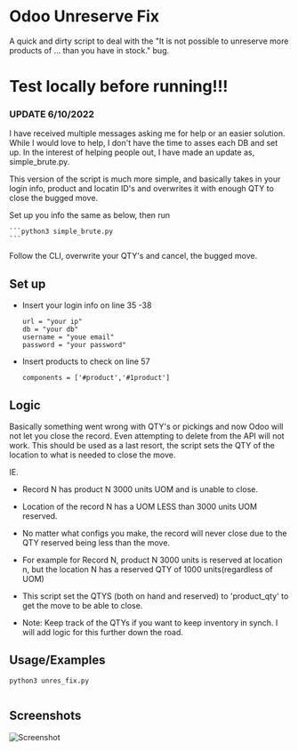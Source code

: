 
# Odoo Unreserve Fix

A quick and dirty script to deal with the 
"It is not possible to unreserve more products of ... than you have in stock." bug. 

# Test locally before running!!! 


### UPDATE 6/10/2022

I have received multiple messages asking me for help or an easier solution. While I would love to help, I don't have the time to asses each DB and set up. In the interest of helping people out, I have made an update as, simple_brute.py. 

This version of the script is much more simple, and basically takes in your login info, product and locatin ID's and overwrites it with enough QTY to close the bugged move. 

Set up you info the same as below, then run 


    ```python3 simple_brute.py 
    ```   
Follow the CLI, overwrite your QTY's and cancel, the bugged move. 







## Set up 

 - Insert your login info on line 35 -38 
    ```python3 
    url = "your ip"
    db = "your db"
    username = "youe email"
    password = "your password"
    ```   
- Insert products to check on line 57
    ```python3 
    components = ['#product','#1product']
    ```   
    
## Logic

Basically something went wrong with QTY's or pickings and now Odoo will not let you close the record. Even attempting to delete from the API will not work. This should be used as a last resort, the script sets the QTY of the location to what is needed to close the move. 

IE.

- Record N has product N 3000 units UOM and is unable to close. 
- Location of the record N has a UOM LESS than 3000 units UOM reserved.
- No matter what configs you make, the record will never close due to the QTY reserved being less than the move. 
- For example for Record N, product N 3000 units is reserved at location n, but the location N has a reserved QTY of 1000 units(regardless of UOM)

- This script set the QTYS (both on hand and reserved) to 'product_qty' to get the move to be able to close. 
- Note: Keep track of the QTYs if you want to keep inventory in synch. I will add logic for this further down the road.
## Usage/Examples

```python3
python3 unres_fix.py


```


## Screenshots

![Screenshot](https://i2.paste.pics/76df673157642ff1748b7f6bcc6afe77.png)

